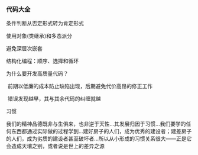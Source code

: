 ### 代码大全

条件判断从否定形式转为肯定形式

使用对象(类继承)和多态派分

避免深层次嵌套

结构化编程：顺序、选择和循环



为什么要开发高质量代码？

​	前期以低廉的成本防止缺陷出现，后期避免代价高昂的修正工作

​	错误发现越早，其与其余代码的纠缠就越



习惯

​	我们的精神品德既非与生俱来，也非逆于天性...其发展归因于习惯...我们要学的任何东西都通过实际做的过程学到...建好房子的人们，成为优秀的建设者；建差房子的人们，成为劣质的建设者甚至破坏者...所以从小形成的习惯关系很大——正是它会造成天壤之别，或者说是世上的差异之源

